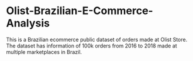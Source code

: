 # Olist-Brazilian-E-Commerce-Analysis
This is a Brazilian ecommerce public dataset of orders made at Olist Store. The dataset has information of 100k orders from 2016 to 2018 made at multiple marketplaces in Brazil.

